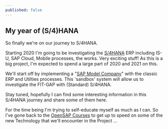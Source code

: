 ```yaml
---
published: false
---
```

## My year of (S/4)HANA

So finally we're on our journey to S/4HANA.

Starting 2020 I'm going to be investigating the [S/4HANA](https://www.sap.com/products/s4hana-erp.html) ERP including IS-U, SAP Cloud, Mobile processes, the works. Very exciting stuff! As this is a big project, I'm expected to spend a large part of 2020 and 2021 on this.

We'll start off by implementing a "[SAP Model Company](https://www.sap.com/documents/2017/05/ccf48bce-bc7c-0010-82c7-eda71af511fa.html)" with the classic ERP and Utilties processes. This 'sandbox' system will allow us to investigate the FIT-GAP with (Standard) S/4HANA.

Stay tuned, hopefully I can find some interesting information in this S/4HANA journey and share some of them here.

For the time being I'm trying to self-educate myself as much as I can. So I've gone back to the [OpenSAP Courses](https://open.sap.com/courses) to get up to speed on some of the new Technology that we'll encounter in the Project ...
